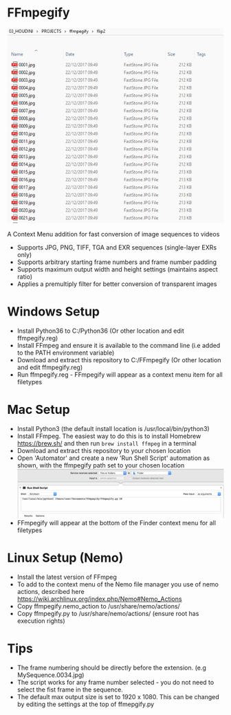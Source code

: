 # FFmpegify

![alt text](https://github.com/Aeoll/FFmpegify/blob/master/img/example.gif "ffmpegify")

A Context Menu addition for fast conversion of image sequences to videos
- Supports JPG, PNG, TIFF, TGA and EXR sequences (single-layer EXRs only)
- Supports arbitrary starting frame numbers and frame number padding
- Supports maximum output width and height settings (maintains aspect ratio)   
- Applies a premultiply filter for better conversion of transparent images  

# Windows Setup
- Install Python36 to C:/Python36 (Or other location and edit ffmpegify.reg)
- Install FFmpeg and ensure it is available to the command line (i.e added to the PATH environment variable)
- Download and extract this repository to C:/FFmpegify (Or other location and edit ffmpegify.reg)
- Run ffmpegify.reg - FFmpegify will appear as a context menu item for all filetypes

# Mac Setup
- Install Python3 (the default install location is /usr/local/bin/python3)
- Install FFmpeg. The easiest way to do this is to install Homebrew https://brew.sh/ and then run `brew install ffmpeg` in a terminal
- Download and extract this repository to your chosen location
- Open 'Automator' and create a new 'Run Shell Script' automation as shown, with the ffmpegify path set to your chosen location
![alt text](https://github.com/Aeoll/FFmpegify/blob/master/img/osxsetup.png "osxsetup")
- FFmpegify will appear at the bottom of the Finder context menu for all filetypes

# Linux Setup (Nemo)
- Install the latest version of FFmpeg
- To add to the context menu of the Nemo file manager you use of nemo actions, described here https://wiki.archlinux.org/index.php/Nemo#Nemo_Actions
- Copy ffmpegify.nemo_action to /usr/share/nemo/actions/
- Copy ffmpegify.py to /usr/share/nemo/actions/ (ensure root has execution rights)

# Tips
- The frame numbering should be directly before the extension. (e.g MySequence.0034.jpg)
- The script works for any frame number selected - you do not need to select the fist frame in the sequence.
- The default max output size is set to 1920 x 1080. This can be changed by editing the settings at the top of ffmepgify.py
